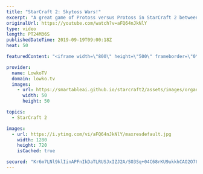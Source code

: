 ```yaml
---
title: "StarCraft 2: Skytoss Wars!"
excerpt: "A great game of Protoss versus Protoss in StarCraft 2 between Harstem and ShoWTimE. This game was played as part of WCS Fall.  Get more videos & support my work: http://www.patreon.com/lowkotv  Be part of the community on Discord: http://discord.gg/lowkotv The hardware setup I use: https://lowko.tv/setup/"
originalUrl: https://youtube.com/watch?v=aFQ64nJkNlY
type: video
length: PT24M36S
publishedDateTime: 2019-09-19T09:00:18Z
heat: 50

featuredContent: "<iframe width=\"800\" height=\"500\" frameborder=\"0\" src=\"https://www.youtube.com/embed/aFQ64nJkNlY\" allow=\"accelerometer; autoplay; encrypted-media; gyroscope; picture-in-picture\" allowfullscreen></iframe>"

provider:
  name: LowkoTV
  domain: lowko.tv
  images:
    - url: https://smartableai.github.io/starcraft2/assets/images/organizations/lowko.tv-50x50.jpg
      width: 50
      height: 50

topics:
  - StarCraft 2

images:
  - url: https://i.ytimg.com/vi/aFQ64nJkNlY/maxresdefault.jpg
    width: 1280
    height: 720
    isCached: true

secured: "Kr6m7LNl9klIinAPFnIkDaTLRUSJxIZJ2A/SO3Sq+04C68rKU9ukkhCAO2O78C0BY3fkmLBL0ZGm3me3auki3Ht6ibh9Fs6iX6Yl3J5sJjCcjurUajT3aX5LachAmTTk/CVnNjuteOCH5TncKSi+GbwqjmwmRD69nxJCZypX7QbP5YspTSjZJQV9J1WXekecA+q1z5zLacMTPVYlnXPww3dQC2SBTZsmDJV43k90XD/+2NMlY0nx+5w0mq1ylhnV9hE9MEsSYqFiTnmP9ICK/ggRTeABbVRjKDL2kP/uWEQna1s95HRfT/XQBVa6cZJBu3Stlpd0Y1PD0wEjyHLjmAPf/VcP/rDoLJ7brGkL/4dKj5mP/eybiu8WRvX9idI3u17xUkbuUW8439hKMCYu7UcDWtCelUbZlceOp4CTvbA=;9u3oGv6lgkGcuxpAvc+1NQ=="
---
```


